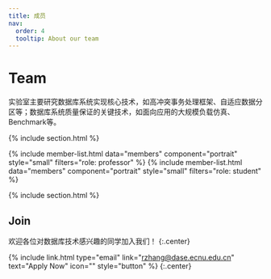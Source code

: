 ```yaml
---
title: 成员
nav:
  order: 4
  tooltip: About our team
---
```


# <i class="fas fa-users"></i>Team

实验室主要研究数据库系统实现核心技术，如高冲突事务处理框架、自适应数据分区等；数据库系统质量保证的关键技术，如面向应用的大规模负载仿真、Benchmark等。

{% include section.html %}

{%
  include member-list.html
  data="members"
  component="portrait"
  style="small"
  filters="role: professor"
%}
{%
  include member-list.html
  data="members"
  component="portrait"
  style="small"
  filters="role: student"
%}

{% include section.html %}

## Join

欢迎各位对数据库技术感兴趣的同学加入我们！
{:.center}

{% include link.html type="email" link="rzhang@dase.ecnu.edu.cn" text="Apply Now" icon="" style="button" %}
{:.center}

<!-- {% include section.html %} -->

<!-- ## Funding

Our work is made possible by funding from several organizations.
{:.center}

{%
  include gallery.html
  style="square"

  image1="images/photo.jpg"
  link1="https://nasa.gov/"
  tooltip1="Cool Foundation"

  image2="images/photo.jpg"
  link2="https://nasa.gov/"
  tooltip2="Cool Institute"

  image3="images/photo.jpg"
  link3="https://nasa.gov/"
  tooltip3="Cool Initiative"

  image4="images/photo.jpg"
  link4="https://nasa.gov/"
  tooltip4="Cool Foundation"

  image5="images/photo.jpg"
  link5="https://nasa.gov/"
  tooltip5="Cool Institute"

  image6="images/photo.jpg"
  link6="https://nasa.gov/"
  tooltip6="Cool Initiative"
%} -->

